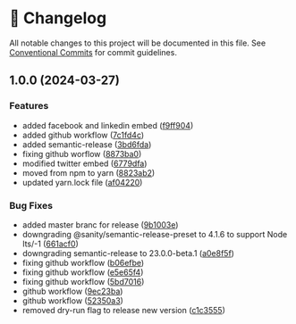 <!-- markdownlint-disable --><!-- textlint-disable -->

# 📓 Changelog

All notable changes to this project will be documented in this file. See
[Conventional Commits](https://conventionalcommits.org) for commit guidelines.

## 1.0.0 (2024-03-27)

### Features

- added facebook and linkedin embed ([f9ff904](https://github.com/chitranjan-gupta/sanity-plugin-social-embed/commit/f9ff904931defef56017e43f19dc180e008bf9eb))
- added github workflow ([7c1fd4c](https://github.com/chitranjan-gupta/sanity-plugin-social-embed/commit/7c1fd4c489d00ecff434bd0dfd6e985afc6a809c))
- added semantic-release ([3bd6fda](https://github.com/chitranjan-gupta/sanity-plugin-social-embed/commit/3bd6fda2c163a68f39d147f46709ef351d816bd1))
- fixing github worflow ([8873ba0](https://github.com/chitranjan-gupta/sanity-plugin-social-embed/commit/8873ba0c8f8b712536ee9eb7648203a950064b0d))
- modified twitter embed ([6779dfa](https://github.com/chitranjan-gupta/sanity-plugin-social-embed/commit/6779dfa5c6d30f289324776a52543d588dd244e0))
- moved from npm to yarn ([8823ab2](https://github.com/chitranjan-gupta/sanity-plugin-social-embed/commit/8823ab28c3b78f7beffacdcf6ede6782d2ee6076))
- updated yarn.lock file ([af04220](https://github.com/chitranjan-gupta/sanity-plugin-social-embed/commit/af0422041ecbc0996b062dbfe1d05596999f47fc))

### Bug Fixes

- added master branc for release ([9b1003e](https://github.com/chitranjan-gupta/sanity-plugin-social-embed/commit/9b1003ef9551b7be3d232a63edc00fe3a1fa71b3))
- downgrading @sanity/semantic-release-preset to 4.1.6 to support Node lts/-1 ([661acf0](https://github.com/chitranjan-gupta/sanity-plugin-social-embed/commit/661acf0aec0d86e9571b8929be1850e1af9fc0e3))
- downgrading semantic-release to 23.0.0-beta.1 ([a0e8f5f](https://github.com/chitranjan-gupta/sanity-plugin-social-embed/commit/a0e8f5faac31de1085d948cd60895368cd6eda50))
- fixing github workflow ([b06efbe](https://github.com/chitranjan-gupta/sanity-plugin-social-embed/commit/b06efbe261667aa62ce05bc8ed7147fd818afb5d))
- fixing github workflow ([e5e65f4](https://github.com/chitranjan-gupta/sanity-plugin-social-embed/commit/e5e65f419cd5bd1ea9513e29fd61c371a02ad34f))
- fixing github workflow ([5bd7016](https://github.com/chitranjan-gupta/sanity-plugin-social-embed/commit/5bd7016b58f51fbd68340196729267089f5ffc08))
- github workflow ([9ec23ba](https://github.com/chitranjan-gupta/sanity-plugin-social-embed/commit/9ec23ba3e01e84eaa3353f999fcb29ccd756df18))
- github workflow ([52350a3](https://github.com/chitranjan-gupta/sanity-plugin-social-embed/commit/52350a3297012425a5874786e153d1c95ff5e368))
- removed dry-run flag to release new version ([c1c3555](https://github.com/chitranjan-gupta/sanity-plugin-social-embed/commit/c1c35555d83718fdd20b118bcde304137e0fa356))
